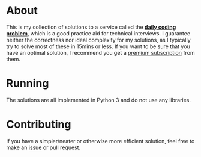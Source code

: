 # About
This is my collection of solutions to a service called the [**daily coding problem**](https://www.dailycodingproblem.com/), which is a good practice aid for technical interviews. I guarantee neither the correctness nor ideal complexity for my solutions, as I typically try to solve most of these in 15mins or less. If you want to be sure that you have an optimal solution, I recommend you get a [premium subscription](https://www.dailycodingproblem.com/subscribe?) from them.

# Running
The solutions are all implemented in Python 3 and do not use any libraries.

# Contributing
If you have a simpler/neater or otherwise more efficient solution, feel free to make an [issue](https://github.com/NiklasZ/daily-coding-problem/issues) or pull request.
